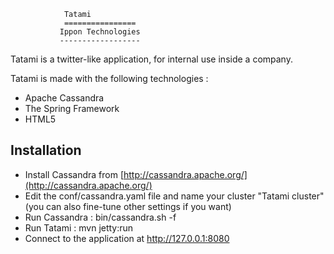                 Tatami
                ================
               Ippon Technologies
               ------------------

Tatami is a twitter-like application, for internal use inside a company.

Tatami is made with the following technologies :
- Apache Cassandra
- The Spring Framework
- HTML5

Installation
------------

- Install Cassandra from [http://cassandra.apache.org/](http://cassandra.apache.org/)
- Edit the conf/cassandra.yaml file and name your cluster "Tatami cluster" (you can also fine-tune other settings if you want)
- Run Cassandra : bin/cassandra.sh -f
- Run Tatami : mvn jetty:run
- Connect to the application at http://127.0.0.1:8080